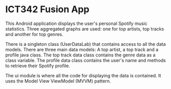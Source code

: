 # ICT342 Fusion App

This Android application displays the user's personal Spotify music statistics. Three aggregated graphs are used: one for top artists, top tracks and another for top genres.

There is a singleton class (UserDataLab) that contains access to all the data models. There are three main data models: A top artist, a top track and a profile java class. The top track data class contains the genre data as a class variable. The profile data class contains the user's name and methods to retrieve their Spotify profile.

The ui module is where all the code for displaying the data is contained. It uses the Model View ViewModel (MVVM) pattern.
